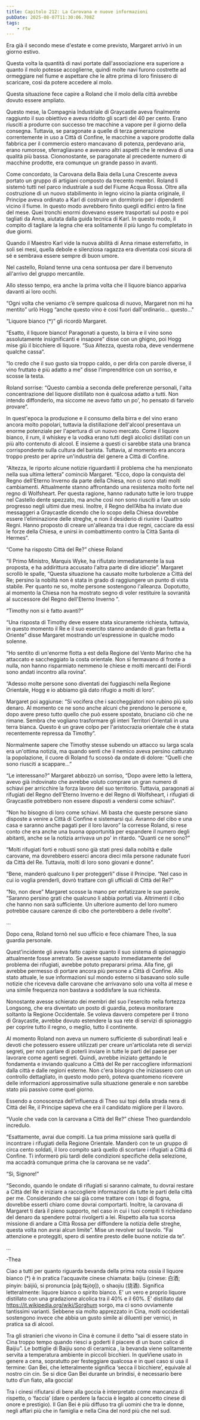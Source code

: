 ```yaml
---
title: Capitolo 212: La Carovana e nuove informazioni
pubDate: 2025-08-07T11:30:06.708Z
tags:
    - rtw
---
```



Era già il secondo mese d'estate e come previsto, Margaret arrivò in un giorno estivo.


Questa volta la quantità di navi portate dall'associazione era superiore a quanto il molo potesse accoglierne, quindi molte navi furono costrette ad ormeggiare nel fiume e aspettare che le altre prima di loro finissero di scaricare, così da potere accedere al molo.


Questa situazione fece capire a Roland che il molo della città avrebbe dovuto essere ampliato.


Questo mese, la Compagnia Industriale di Graycastle aveva finalmente raggiunto il suo obiettivo e aveva ridotto gli scarti del 40 per cento. Erano riusciti a produrre con successo tre macchine a vapore per il giorno della consegna. Tuttavia, se paragonate a quelle di terza generazione correntemente in uso a Città di Confine, le macchine a vapore prodotte dalla fabbrica per il commercio estero mancavano di potenza, perdevano aria, erano rumorose, sferragliavano e avevano altri aspetti che le rendeva di una qualità più bassa. Ciononostante, se paragonate al precedente numero di macchine prodotte, era comunque un grande passo in avanti.


Come concordato, la Carovana della Baia della Luna Crescente aveva portato un gruppo di artigiani composto da trecento membri. Roland li sistemò tutti nel parco industriale a sud del Fiume Acqua Rossa. Oltre alla costruzione di un nuovo stabilimento in legno vicino la pianta originale, il Principe aveva ordinato a Karl di costruire un dormitorio per i dipendenti vicino il fiume. In questo modo avrebbero finito quegli edifici entro la fine del mese. Quei tronchi enormi dovevano essere trasportati sul posto e poi tagliati da Anna, aiutata dalla guida tecnica di Karl. In questo modo, il compito di tagliare la legna che era solitamente il più lungo fu completato in due giorni.


Quando il Maestro Karl vide la nuova abilità di Anna rimase esterrefatto, in soli sei mesi, quella debole e silenziosa ragazza era diventata così sicura di sé e sembrava essere sempre di buon umore.


Nel castello, Roland tenne una cena sontuosa per dare il benvenuto all'arrivo del gruppo mercantile.


Allo stesso tempo, era anche la prima volta che il liquore bianco appariva davanti ai loro occhi.


“Ogni volta che veniamo c’è sempre qualcosa di nuovo, Margaret non mi ha mentito” urlò Hogg “anche questo vino è così fuori dall'ordinario... questo..."


“Liquore bianco (*)” gli ricordò Margaret.


“Esatto, il liquore bianco! Paragonati a questo, la birra e il vino sono assolutamente insignificanti e insapore" disse con un ghigno, poi Hogg mise giù il bicchiere di liquore. “Sua Altezza, questa roba, deve vendermene qualche cassa”.


“Io credo che il suo gusto sia troppo caldo, o per dirla con parole diverse, il vino fruttato è più adatto a me” disse l'imprenditrice con un sorriso, e scosse la testa.


Roland sorrise: “Questo cambia a seconda delle preferenze personali, l'alta concentrazione del liquore distillato non è qualcosa adatto a tutti. Non intendo diffonderlo, ma siccome ne avevo fatto un po', ho pensato di farvelo provare”.


In quest'epoca la produzione e il consumo della birra e del vino erano ancora molto popolari, tuttavia la distillazione dell'alcool presentava un enorme potenziale per l'apertura di un nuovo mercato. Come il liquore bianco, il rum, il whiskey e la vodka erano tutti degli alcolici distillati con un più alto contenuto di alcool. E insieme a questi ci sarebbe stata una branca corrispondente sulla cultura del barista. Tuttavia, al momento era ancora troppo presto per aprire un'industria del genere a Città di Confine.


“Altezza, le riporto alcune notizie riguardanti il problema che ha menzionato nella sua ultima lettera” cominciò Margaret. “Ecco, dopo la conquista del Regno dell'Eterno Inverno da parte della Chiesa, non ci sono stati molti cambiamenti. Attualmente stanno affrontando una resistenza molto forte nel regno di Wolfsheart. Per questa ragione, hanno radunato tutte le loro truppe nel Castello dente spezzato, ma anche così non sono riusciti a fare un solo progresso negli ultimi due mesi. Inoltre, il Regno dell’Alba ha inviato due messaggeri a Graycastle dicendo che lo scopo della Chiesa dovrebbe essere l'eliminazione delle streghe, e non il desiderio di riunire i Quattro Regni. Hanno proposto di creare un'alleanza tra i due regni, cacciare da essi le forze della Chiesa, e unirsi in combattimento contro la Città Santa di Hermes”.


“Come ha risposto Città del Re?” chiese Roland


“Il Primo Ministro, Marquis Wyke, ha rifiutato immediatamente la sua proposta, e ha addirittura accusato l'altra parte di dire idiozie”. Margaret scrollò le spalle, “Questa situazione ha causato molte turbolenze a Città del Re; persino la nobiltà non è stata in grado di raggiungere un punto di vista stabile. Per quanto ne so, molte persone sostengono l'alleanza. Dopotutto, al momento la Chiesa non ha mostrato segno di voler restituire la sovranità al successore del Regno dell'Eterno Inverno ".


“Timothy non si è fatto avanti?”


“Una risposta di Timothy deve essere stata sicuramente richiesta, tuttavia, in questo momento il Re e il suo esercito stanno andando di gran fretta a Oriente” disse Margaret mostrando un'espressione in qualche modo solenne.


“Ho sentito di un'enorme flotta a est della Regione del Vento Marino che ha attaccato e saccheggiato la costa orientale. Non si fermavano di fronte a nulla, non hanno risparmiato nemmeno le chiese e molti mercanti dei Fiordi sono andati incontro alla rovina”.


“Adesso molte persone  sono diventati dei fuggiaschi nella Regione Orientale, Hogg e io abbiamo già dato rifugio a molti di loro”.


Margaret poi aggiunse: “Si vocifera che i saccheggiatori non rubino più solo denaro. Al momento ce ne sono anche alcuni che prendono le persone e, dopo avere preso tutto quello che può essere spostato, bruciano ciò che ne rimane. Sembra che vogliano trasformare gli interi Territori Orientali in una terra bianca. Questo è un grave colpo per l'aristocrazia orientale che è stata recentemente repressa da Timothy”.


Normalmente sapere che Timothy stesse subendo un attacco su larga scala era un'ottima notizia, ma quando sentì che il nemico aveva persino catturato la popolazione, il cuore di Roland fu scossò da ondate di dolore: “Quelli che sono riusciti a scappare…”


“Le interessano?” Margaret abbozzò un sorriso, “Dopo avere letto la lettera, avevo già indovinato che avrebbe voluto comprare un gran numero di schiavi per arricchire la forza lavoro del suo territorio. Tuttavia, paragonati ai rifugiati del Regno dell'Eterno Inverno e del Regno di Wolfsheart, i rifugiati di Graycastle potrebbero non essere disposti a vendersi come schiavi".


“Non ho bisogno di loro come schiavi. Mi basta che queste persone siano disposte a venire a Città di Confine e sistemarsi qui. Avranno del cibo e una casa e saranno anche pagati per il loro lavoro” la corresse Roland, si rese conto che era anche una buona opportunità per espandere il numero degli abitanti, anche se la notizia arrivava un po' in ritardo. “Quanti ce ne sono?”


“Molti rifugiati forti e robusti sono già stati presi dalla nobiltà e dalle carovane, ma dovrebbero esserci ancora dieci mila persone radunate fuori da Città del Re. Tuttavia, molti di loro sono giovani e donne”.


“Bene, manderò qualcuno lì per proteggerli” disse il Principe. “Nel caso in cui io voglia prenderli, dovrò trattare con gli ufficiali di Città del Re?”


“No, non deve” Margaret scosse la mano per enfatizzare le sue parole, “Saranno persino grati che qualcuno li abbia portati via. Altrimenti il cibo che hanno non sarà sufficiente. Un ulteriore aumento del loro numero potrebbe causare carenze di cibo che porterebbero a delle rivolte”.


…


Dopo cena, Roland tornò nel suo ufficio e fece chiamare Theo, la sua guardia personale.


Quest’incidente gli aveva fatto capire quanto il suo sistema di spionaggio attualmente fosse arretrato. Se avesse saputo immediatamente del problema dei rifugiati, avrebbe potuto prepararsi prima. Alla fine, gli avrebbe permesso di portare ancora più persone a Città di Confine. Allo stato attuale, le sue informazioni sul mondo esterno si basavano solo sulle notizie che riceveva dalle carovane che arrivavano solo una volta al mese e una simile frequenza non bastava a soddisfare la sua richiesta.


Nonostante avesse schierato dei membri del suo l'esercito nella fortezza Longsong, che era diventato un posto di guardia, poteva monitorare soltanto la Regione Occidentale. Se voleva davvero competere per il trono di Graycastle, avrebbe dovuto estendere la sua rete di servizi di spionaggio per coprire tutto il regno, o meglio, tutto il continente.


Al momento Roland non aveva un numero sufficiente di subordinati leali e devoti che potessero essere utilizzati per creare un'articolata rete di servizi segreti, per non parlare di poterli inviare in tutte le parti del paese per lavorare come agenti segreti. Quindi, avrebbe iniziato gettando le fondamenta e inviando qualcuno a Città del Re per raccogliere informazioni dalla città e dalle regioni esterne. Non c'era bisogno che iniziassero con un controllo dettagliato, in questo modo però, poteva quantomeno ricevere delle informazioni approssimative sulla situazione generale e non sarebbe stato più passivo come quel giorno.


Essendo a conoscenza dell'influenza di Theo sui topi della strada nera di Città del Re, il Principe sapeva che era il candidato migliore per il lavoro.


“Vuole che vada con la carovana a Città del Re?” chiese Theo guardandolo incredulo.


“Esattamente, avrai due compiti. La tua prima missione sarà quella di incontrare i rifugiati della Regione Orientale. Manderò con te un gruppo di circa cento soldati, il loro compito sarà quello di scortare i rifugiati a Città di Confine. Ti informerò più tardi delle condizioni specifiche della selezione, ma accadrà comunque prima che la carovana se ne vada".


“Sì, Signore!”


“Secondo, quando le ondate di rifugiati si saranno calmate, tu dovrai restare a Città del Re e iniziare a raccogliere informazioni da tutte le parti della città per me. Considerando che sai già come trattare con i topi di fogna, dovrebbe esserti chiaro come dovrai comportarti. Inoltre, la carovana di Margaret ti darà il pieno supporto, nel caso in cui i tuoi compiti ti richiedano del denaro da spendere potrai rivolgerti a lei. Rispetto alla tua scorsa missione di andare a Città Rossa per diffondere la notizia delle streghe, questa volta non avrai alcun limite”. Mise un revolver sul tavolo. “Fai attenzione e proteggiti, spero di sentire presto delle buone notizie da te”.


…


-Thea




Ciao a tutti per quanto riguarda bevanda della prima nota ossia il liquore bianco (*) è in pratica l'acquavite cinese chiamata: baijiu (cinese: 白酒; pinyin: báijiǔ, si pronuncia [pǎɪ̯ t͡ɕi̯òʊ̯]), o shaojiu (烧酒).
Significa letteralmente: liquore bianco o spirito bianco. E' un vero e proprio liquore distillato con una gradazione alcolica tra il 40% e il 60%. E' distillato dal https://it.wikipedia.org/wiki/Sorghum sorgo, ma ci sono ovviamente tantissimi varianti. Sebbene sia molto apprezzato in Cina, molti occidentali sostengono invece che abbia un gusto simile ai diluenti per vernici, in pratica sa di alcool.


Tra gli stranieri che vivono in Cina è comune il detto “sai di essere stato in Cina troppo tempo quando riesci a goderti il piacere di un buon calice di Baijiu”. Le bottiglie di Baijiu sono di ceramica , la bevanda viene solitamente servita a temperatura ambiente in piccoli bicchieri.  In queViene usato in genere a cena, sopratutto per festeggiare qualcosa e in quel caso si usa il termine: Gan Bei, che letteralmente significa ‘secca il bicchiere’, equivale al nostro cin cin. Se si dice Gan Bei durante un brindisi, è necessario bere tutto d’un fiato, alla goccia!


Tra i cinesi rifiutarsi di bere alla goccia è interpretato come mancanza di rispetto, o ‘faccia’ (dare o perdere la faccia è legato al concetto cinese di onore e prestigio). Il Gan Bei è più diffuso tra gli uomini che tra le donne, negli affari più che in famiglia e nella Cina del nord più che nel sud.
                                


                                



